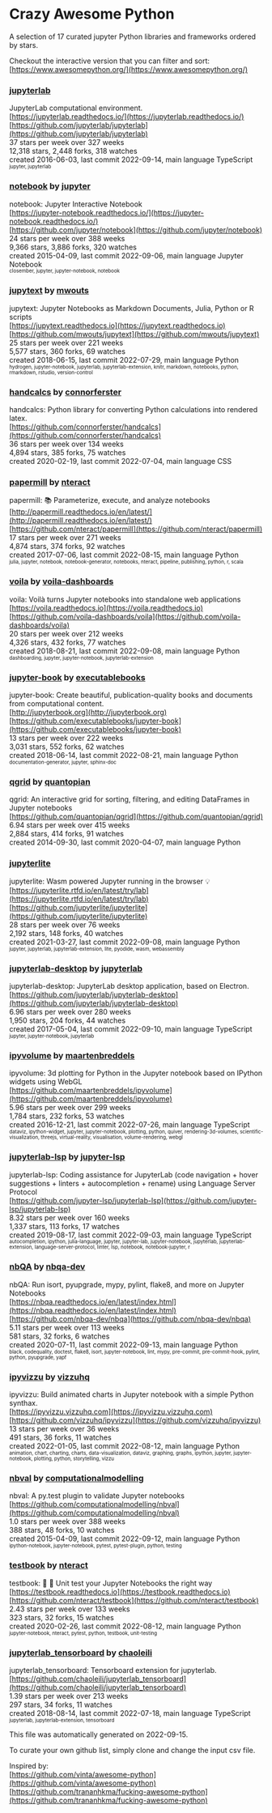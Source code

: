 # Crazy Awesome Python
A selection of 17 curated jupyter Python libraries and frameworks ordered by stars.  

Checkout the interactive version that you can filter and sort: 
[https://www.awesomepython.org/](https://www.awesomepython.org/)  


### [jupyterlab](https://github.com/jupyterlab/jupyterlab)  
JupyterLab computational environment.  
[https://jupyterlab.readthedocs.io/](https://jupyterlab.readthedocs.io/)  
[https://github.com/jupyterlab/jupyterlab](https://github.com/jupyterlab/jupyterlab)  
37 stars per week over 327 weeks  
12,318 stars, 2,448 forks, 318 watches  
created 2016-06-03, last commit 2022-09-14, main language TypeScript  
<sub><sup>jupyter, jupyterlab</sup></sub>


### [notebook](https://github.com/jupyter/notebook) by [jupyter](https://github.com/jupyter)  
notebook: Jupyter Interactive Notebook  
[https://jupyter-notebook.readthedocs.io/](https://jupyter-notebook.readthedocs.io/)  
[https://github.com/jupyter/notebook](https://github.com/jupyter/notebook)  
24 stars per week over 388 weeks  
9,366 stars, 3,886 forks, 320 watches  
created 2015-04-09, last commit 2022-09-06, main language Jupyter Notebook  
<sub><sup>closember, jupyter, jupyter-notebook, notebook</sup></sub>


### [jupytext](https://github.com/mwouts/jupytext) by [mwouts](https://github.com/mwouts)  
jupytext: Jupyter Notebooks as Markdown Documents, Julia, Python or R scripts  
[https://jupytext.readthedocs.io](https://jupytext.readthedocs.io)  
[https://github.com/mwouts/jupytext](https://github.com/mwouts/jupytext)  
25 stars per week over 221 weeks  
5,577 stars, 360 forks, 69 watches  
created 2018-06-15, last commit 2022-07-29, main language Python  
<sub><sup>hydrogen, jupyter-notebook, jupyterlab, jupyterlab-extension, knitr, markdown, notebooks, python, rmarkdown, rstudio, version-control</sup></sub>


### [handcalcs](https://github.com/connorferster/handcalcs) by [connorferster](https://github.com/connorferster)  
handcalcs: Python library for converting Python calculations into rendered latex.  
[https://github.com/connorferster/handcalcs](https://github.com/connorferster/handcalcs)  
36 stars per week over 134 weeks  
4,894 stars, 385 forks, 75 watches  
created 2020-02-19, last commit 2022-07-04, main language CSS  


### [papermill](https://github.com/nteract/papermill) by [nteract](https://github.com/nteract)  
papermill: 📚 Parameterize, execute, and analyze notebooks  
[http://papermill.readthedocs.io/en/latest/](http://papermill.readthedocs.io/en/latest/)  
[https://github.com/nteract/papermill](https://github.com/nteract/papermill)  
17 stars per week over 271 weeks  
4,874 stars, 374 forks, 92 watches  
created 2017-07-06, last commit 2022-08-15, main language Python  
<sub><sup>julia, jupyter, notebook, notebook-generator, notebooks, nteract, pipeline, publishing, python, r, scala</sup></sub>


### [voila](https://github.com/voila-dashboards/voila) by [voila-dashboards](https://github.com/voila-dashboards)  
voila: Voilà turns Jupyter notebooks into standalone web applications  
[https://voila.readthedocs.io](https://voila.readthedocs.io)  
[https://github.com/voila-dashboards/voila](https://github.com/voila-dashboards/voila)  
20 stars per week over 212 weeks  
4,326 stars, 432 forks, 77 watches  
created 2018-08-21, last commit 2022-09-08, main language Python  
<sub><sup>dashboarding, jupyter, jupyter-notebook, jupyterlab-extension</sup></sub>


### [jupyter-book](https://github.com/executablebooks/jupyter-book) by [executablebooks](https://github.com/executablebooks)  
jupyter-book: Create beautiful, publication-quality books and documents from computational content.  
[http://jupyterbook.org](http://jupyterbook.org)  
[https://github.com/executablebooks/jupyter-book](https://github.com/executablebooks/jupyter-book)  
13 stars per week over 222 weeks  
3,031 stars, 552 forks, 62 watches  
created 2018-06-14, last commit 2022-08-21, main language Python  
<sub><sup>documentation-generator, jupyter, sphinx-doc</sup></sub>


### [qgrid](https://github.com/quantopian/qgrid) by [quantopian](https://github.com/quantopian)  
qgrid: An interactive grid for sorting, filtering, and editing DataFrames in Jupyter notebooks  
[https://github.com/quantopian/qgrid](https://github.com/quantopian/qgrid)  
6.94 stars per week over 415 weeks  
2,884 stars, 414 forks, 91 watches  
created 2014-09-30, last commit 2020-04-07, main language Python  


### [jupyterlite](https://github.com/jupyterlite/jupyterlite)  
jupyterlite: Wasm powered Jupyter running in the browser 💡  
[https://jupyterlite.rtfd.io/en/latest/try/lab](https://jupyterlite.rtfd.io/en/latest/try/lab)  
[https://github.com/jupyterlite/jupyterlite](https://github.com/jupyterlite/jupyterlite)  
28 stars per week over 76 weeks  
2,192 stars, 148 forks, 40 watches  
created 2021-03-27, last commit 2022-09-08, main language Python  
<sub><sup>jupyter, jupyterlab, jupyterlab-extension, lite, pyodide, wasm, webassembly</sup></sub>


### [jupyterlab-desktop](https://github.com/jupyterlab/jupyterlab-desktop) by [jupyterlab](https://github.com/jupyterlab)  
jupyterlab-desktop: JupyterLab desktop application, based on Electron.  
[https://github.com/jupyterlab/jupyterlab-desktop](https://github.com/jupyterlab/jupyterlab-desktop)  
6.96 stars per week over 280 weeks  
1,950 stars, 204 forks, 44 watches  
created 2017-05-04, last commit 2022-09-10, main language TypeScript  
<sub><sup>jupyter, jupyter-notebook, jupyterlab</sup></sub>


### [ipyvolume](https://github.com/maartenbreddels/ipyvolume) by [maartenbreddels](https://github.com/maartenbreddels)  
ipyvolume: 3d plotting for Python in the Jupyter notebook based on IPython widgets using WebGL  
[https://github.com/maartenbreddels/ipyvolume](https://github.com/maartenbreddels/ipyvolume)  
5.96 stars per week over 299 weeks  
1,784 stars, 232 forks, 53 watches  
created 2016-12-21, last commit 2022-07-26, main language TypeScript  
<sub><sup>dataviz, ipython-widget, jupyter, jupyter-notebook, plotting, python, quiver, rendering-3d-volumes, scientific-visualization, threejs, virtual-reality, visualisation, volume-rendering, webgl</sup></sub>


### [jupyterlab-lsp](https://github.com/jupyter-lsp/jupyterlab-lsp) by [jupyter-lsp](https://github.com/jupyter-lsp)  
jupyterlab-lsp: Coding assistance for JupyterLab (code navigation + hover suggestions + linters + autocompletion + rename) using Language Server Protocol  
[https://github.com/jupyter-lsp/jupyterlab-lsp](https://github.com/jupyter-lsp/jupyterlab-lsp)  
8.32 stars per week over 160 weeks  
1,337 stars, 113 forks, 17 watches  
created 2019-08-17, last commit 2022-09-03, main language TypeScript  
<sub><sup>autocompletion, ipython, julia-language, jupyter, jupyter-lab, jupyter-notebook, jupyterlab, jupyterlab-extension, language-server-protocol, linter, lsp, notebook, notebook-jupyter, r</sup></sub>


### [nbQA](https://github.com/nbqa-dev/nbqa) by [nbqa-dev](https://github.com/nbqa-dev)  
nbQA: Run isort, pyupgrade, mypy, pylint, flake8, and more on Jupyter Notebooks  
[https://nbqa.readthedocs.io/en/latest/index.html](https://nbqa.readthedocs.io/en/latest/index.html)  
[https://github.com/nbqa-dev/nbqa](https://github.com/nbqa-dev/nbqa)  
5.11 stars per week over 113 weeks  
581 stars, 32 forks, 6 watches  
created 2020-07-11, last commit 2022-09-13, main language Python  
<sub><sup>black, codequality, doctest, flake8, isort, jupyter-notebook, lint, mypy, pre-commit, pre-commit-hook, pylint, python, pyupgrade, yapf</sup></sub>


### [ipyvizzu](https://github.com/vizzuhq/ipyvizzu) by [vizzuhq](https://github.com/vizzuhq)  
ipyvizzu: Build animated charts in Jupyter notebook with a simple Python synthax.  
[https://ipyvizzu.vizzuhq.com](https://ipyvizzu.vizzuhq.com)  
[https://github.com/vizzuhq/ipyvizzu](https://github.com/vizzuhq/ipyvizzu)  
13 stars per week over 36 weeks  
491 stars, 36 forks, 11 watches  
created 2022-01-05, last commit 2022-08-12, main language Python  
<sub><sup>animation, chart, charting, charts, data-visualization, dataviz, graphing, graphs, ipython, jupyter, jupyter-notebook, plotting, python, storytelling, vizzu</sup></sub>


### [nbval](https://github.com/computationalmodelling/nbval) by [computationalmodelling](https://github.com/computationalmodelling)  
nbval: A py.test plugin to validate Jupyter notebooks  
[https://github.com/computationalmodelling/nbval](https://github.com/computationalmodelling/nbval)  
1.0 stars per week over 388 weeks  
388 stars, 48 forks, 10 watches  
created 2015-04-09, last commit 2022-09-12, main language Python  
<sub><sup>ipython-notebook, jupyter-notebook, pytest, pytest-plugin, python, testing</sup></sub>


### [testbook](https://github.com/nteract/testbook) by [nteract](https://github.com/nteract)  
testbook: 🧪 📗  Unit test your Jupyter Notebooks the right way  
[https://testbook.readthedocs.io](https://testbook.readthedocs.io)  
[https://github.com/nteract/testbook](https://github.com/nteract/testbook)  
2.43 stars per week over 133 weeks  
323 stars, 32 forks, 15 watches  
created 2020-02-26, last commit 2022-08-12, main language Python  
<sub><sup>jupyter-notebook, nteract, pytest, python, testbook, unit-testing</sup></sub>


### [jupyterlab_tensorboard](https://github.com/chaoleili/jupyterlab_tensorboard) by [chaoleili](https://github.com/chaoleili)  
jupyterlab_tensorboard: Tensorboard extension for jupyterlab.  
[https://github.com/chaoleili/jupyterlab_tensorboard](https://github.com/chaoleili/jupyterlab_tensorboard)  
1.39 stars per week over 213 weeks  
297 stars, 34 forks, 11 watches  
created 2018-08-14, last commit 2022-07-18, main language TypeScript  
<sub><sup>jupyterlab, jupyterlab-extension, tensorboard</sup></sub>


This file was automatically generated on 2022-09-15.  

To curate your own github list, simply clone and change the input csv file.  

Inspired by:  
[https://github.com/vinta/awesome-python](https://github.com/vinta/awesome-python)  
[https://github.com/trananhkma/fucking-awesome-python](https://github.com/trananhkma/fucking-awesome-python)  